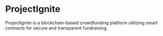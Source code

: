 
# ProjectIgnite

ProjectIgnite is a blockchain-based crowdfunding platform utilizing smart contracts for secure and transparent fundraising.
